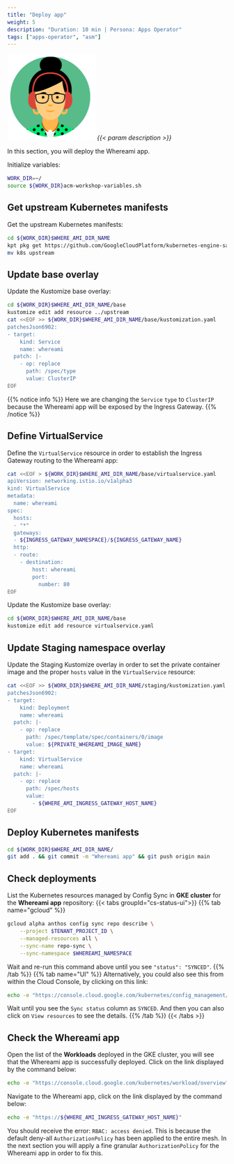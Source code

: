 ```yaml
---
title: "Deploy app"
weight: 5
description: "Duration: 10 min | Persona: Apps Operator"
tags: ["apps-operator", "asm"]
---
```

![Apps Operator](/images/apps-operator.png)
_{{< param description >}}_

In this section, you will deploy the Whereami app.

Initialize variables:
```Bash
WORK_DIR=~/
source ${WORK_DIR}acm-workshop-variables.sh
```

## Get upstream Kubernetes manifests

Get the upstream Kubernetes manifests:
```Bash
cd ${WORK_DIR}$WHERE_AMI_DIR_NAME
kpt pkg get https://github.com/GoogleCloudPlatform/kubernetes-engine-samples/whereami/k8s
mv k8s upstream
```

## Update base overlay

Update the Kustomize base overlay:
```Bash
cd ${WORK_DIR}$WHERE_AMI_DIR_NAME/base
kustomize edit add resource ../upstream
cat <<EOF >> ${WORK_DIR}$WHERE_AMI_DIR_NAME/base/kustomization.yaml
patchesJson6902:
- target:
    kind: Service
    name: whereami
  patch: |-
    - op: replace
      path: /spec/type
      value: ClusterIP
EOF
```
{{% notice info %}}
Here we are changing the `Service` `type` to `ClusterIP` because the Whereami app will be exposed by the Ingress Gateway.
{{% /notice %}}

## Define VirtualService

Define the `VirtualService` resource in order to establish the Ingress Gateway routing to the Whereami app:
```Bash
cat <<EOF > ${WORK_DIR}$WHERE_AMI_DIR_NAME/base/virtualservice.yaml
apiVersion: networking.istio.io/v1alpha3
kind: VirtualService
metadata:
  name: whereami
spec:
  hosts:
  - "*"
  gateways:
  - ${INGRESS_GATEWAY_NAMESPACE}/${INGRESS_GATEWAY_NAME}
  http:
  - route:
    - destination:
        host: whereami
        port:
          number: 80
EOF
```

Update the Kustomize base overlay:
```Bash
cd ${WORK_DIR}$WHERE_AMI_DIR_NAME/base
kustomize edit add resource virtualservice.yaml
```

## Update Staging namespace overlay

Update the Staging Kustomize overlay in order to set the private container image and the proper `hosts` value in the `VirtualService` resource:
```Bash
cat <<EOF >> ${WORK_DIR}$WHERE_AMI_DIR_NAME/staging/kustomization.yaml
patchesJson6902:
- target:
    kind: Deployment
    name: whereami
  patch: |-
    - op: replace
      path: /spec/template/spec/containers/0/image
      value: ${PRIVATE_WHEREAMI_IMAGE_NAME}
- target:
    kind: VirtualService
    name: whereami
  patch: |-
    - op: replace
      path: /spec/hosts
      value:
        - ${WHERE_AMI_INGRESS_GATEWAY_HOST_NAME}
EOF
```

## Deploy Kubernetes manifests

```Bash
cd ${WORK_DIR}$WHERE_AMI_DIR_NAME/
git add . && git commit -m "Whereami app" && git push origin main
```

## Check deployments

List the Kubernetes resources managed by Config Sync in **GKE cluster** for the **Whereami app** repository:
{{< tabs groupId="cs-status-ui">}}
{{% tab name="gcloud" %}}
```Bash
gcloud alpha anthos config sync repo describe \
    --project $TENANT_PROJECT_ID \
    --managed-resources all \
    --sync-name repo-sync \
    --sync-namespace $WHEREAMI_NAMESPACE
```
Wait and re-run this command above until you see `"status": "SYNCED"`.
{{% /tab %}}
{{% tab name="UI" %}}
Alternatively, you could also see this from within the Cloud Console, by clicking on this link:
```Bash
echo -e "https://console.cloud.google.com/kubernetes/config_management/status?clusterName=${GKE_NAME}&id=${GKE_NAME}&project=${TENANT_PROJECT_ID}"
```
Wait until you see the `Sync status` column as `SYNCED`. And then you can also click on `View resources` to see the details.
{{% /tab %}}
{{< /tabs >}}

## Check the Whereami app

Open the list of the **Workloads** deployed in the GKE cluster, you will see that the Whereami app is successfully deployed. Click on the link displayed by the command below:
```Bash
echo -e "https://console.cloud.google.com/kubernetes/workload/overview?project=${TENANT_PROJECT_ID}"
```

Navigate to the Whereami app, click on the link displayed by the command below:
```Bash
echo -e "https://${WHERE_AMI_INGRESS_GATEWAY_HOST_NAME}"
```

You should receive the error: `RBAC: access denied`. This is because the default deny-all `AuthorizationPolicy` has been applied to the entire mesh. In the next section you will apply a fine granular `AuthorizationPolicy` for the Whereami app in order to fix this.